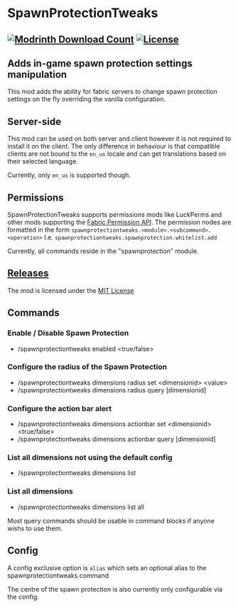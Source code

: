 # SpawnProtectionTweaks
<a href="https://modrinth.com/mod/spawn-protection-tweaks"><img src="https://waffle.coffee/modrinth/spawn-protection-tweaks/downloads" alt="Modrinth Download Count"></a>
<a href="https://github.com/macbrayne/spawn-protection-tweaks/blob/master/LICENSE.md"><img src="https://img.shields.io/github/license/macbrayne/spawn-protection-tweaks?style=flat&color=0C8E8E" alt="License"></a>
---
## Adds in-game spawn protection settings manipulation

This mod adds the ability for fabric servers to change spawn protection settings on the fly overriding the vanilla configuration.

## Server-side

This mod can be used on both server and client however it is not required to install it on the client.
The only difference in behaviour is that compatible clients are not bound to the ``en_us`` locale
and can get translations based on their selected language.

Currently, only ``en_us`` is supported though.

## Permissions

SpawnProtectionTweaks supports permissions mods like LuckPerms and other mods supporting the [Fabric Permission API](https://github.com/lucko/fabric-permissions-api).
The permission nodes are formatted in the form ``spawnprotectiontweaks.<module>.<subcommand>.<operation>``
I.e. ``spawnprotectiontweaks.spawnprotection.whitelist.add``

Currently, all commands reside in the "spawnprotection" module.

## [Releases](https://github.com/macbrayne/spawn-protection-tweaks/releases)

The mod is licensed under the [MIT License](LICENSE)

## Commands

### Enable / Disable Spawn Protection
* /spawnprotectiontweaks enabled \<true/false\>

### Configure the radius of the Spawn Protection
* /spawnprotectiontweaks dimensions radius set \<dimensionid\> \<value\>
* /spawnprotectiontweaks dimensions radius query [dimensionid]

### Configure the action bar alert
* /spawnprotectiontweaks dimensions actionbar set \<dimensionid\> \<true/false\>
* /spawnprotectiontweaks dimensions actionbar query [dimensionid]

### List all dimensions not using the default config
* /spawnprotectiontweaks dimensions list

### List all dimensions
* /spawnprotectiontweaks dimensions list all

Most query commands should be usable in command blocks if anyone wishs to use them.

## Config

A config exclusive option is ``alias`` which sets an
optional alias to the spawnprotectiontweaks command

The centre of the spawn protection is also currently only configurable via the config.
